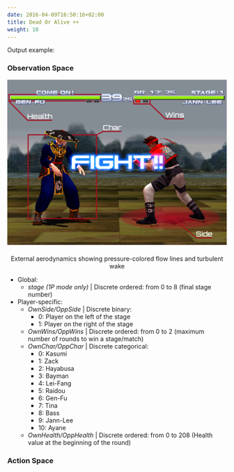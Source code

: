 ```yaml
---
date: 2016-04-09T16:50:16+02:00
title: Dead Or Alive ++
weight: 10
---
```


Output example: 
### Observation Space
<figure style="margin-bottom:0px; margin-top:0px; margin-right:auto; margin-left:auto;">
  <a href="/images/envs/doappData.png" target="_blank"><img src="/images/envs/doappData.png" style="margin-bottom:20px;"></a>
  <figcaption align="middle">External aerodynamics showing pressure-colored flow lines and turbulent wake</figcaption>
</figure>

- Global:
  - *stage (1P mode only)* | Discrete ordered: from 0 to 8 (final stage number)
- Player-specific:
  - *OwnSide/OppSide* | Discrete binary:
    - 0: Player on the left of the stage
    - 1: Player on the right of the stage
  - *OwnWins/OppWins* | Discrete ordered: from 0 to 2 (maximum number of rounds to win a stage/match)
  - *OwnChar/OppChar* | Discrete categorical: 
    - 0: Kasumi
    - 1: Zack
    - 2: Hayabusa
    - 3: Bayman
    - 4: Lei-Fang
    - 5: Raidou
    - 6: Gen-Fu
    - 7: Tina
    - 8: Bass
    - 9: Jann-Lee
    - 10: Ayane
  - *OwnHealth/OppHealth* | Discrete ordered: from 0 to 208 (Health value at the beginning of the round)

### Action Space

